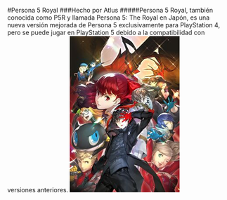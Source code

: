 #Persona 5 Royal
###Hecho por Atlus
#####Persona 5 Royal, también conocida como P5R y llamada Persona 5: The Royal en Japón, es una nueva versión mejorada de Persona 5 exclusivamente para PlayStation 4, pero se puede jugar en PlayStation 5 debido a la compatibilidad con versiones anteriores.
![Persona](./img/persona_5_royal.jpg)
